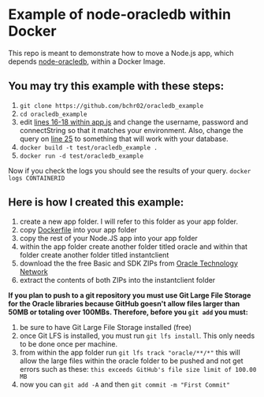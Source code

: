 # Example of node-oracledb within Docker

This repo is meant to demonstrate how to move a Node.js app, which depends [node-oracledb](https://github.com/oracle/node-oracledb), within a Docker Image.

## You may try this example with these steps:

1. ```git clone https://github.com/bchr02/oracledb_example```
2. ```cd oracledb_example```
3. edit [lines 16-18 within app.js](https://github.com/bchr02/oracledb_example/blob/master/app.js#L16-L18) and change the username, password and connectString so that it matches your environment. Also, change the query on [line 25](https://github.com/bchr02/oracledb_example/blob/master/app.js#L25) to something that will work with your database.
3. ```docker build -t test/oracledb_example .```
4. ```docker run -d test/oracledb_example```

Now if you check the logs you should see the results of your query. ```docker logs CONTAINERID```

## Here is how I created this example:

1. create a new app folder. I will refer to this folder as your app folder.
2. copy [Dockerfile](https://github.com/bchr02/oracledb_example/blob/master/Dockerfile) into your app folder
3. copy the rest of your Node.JS app into your app folder
4. within the app folder create another folder titled oracle and within that folder create another folder titled instantclient
5. download the the free Basic and SDK ZIPs from [Oracle Technology Network](http://www.oracle.com/technetwork/topics/linuxx86-64soft-092277.html)
6. extract the contents of both ZIPs into the instantclient folder

**If you plan to push to a git repository you must use Git Large File Storage for the Oracle libraries because GitHub goesn't allow files larger than 50MB or totaling over 100MBs. Therefore, before you ```git add``` you must:**

1. be sure to have Git Large File Storage installed (free)
2. once Git LFS is installed, you must run ```git lfs install```. This only needs to be done once per machine.
3. from within the app folder run ```git lfs track "oracle/**/*"``` this will allow the large files within the oracle folder to be pushed and not get errors such as these:
```this exceeds GitHub's file size limit of 100.00 MB```
4. now you can ```git add -A``` and then ```git commit -m "First Commit"```
